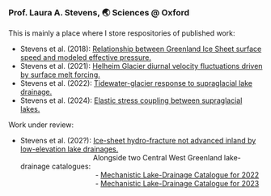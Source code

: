### Prof. Laura A. Stevens, 🌏 Sciences @ Oxford 

This is mainly a place where I store respositories of published work:
- Stevens et al. (2018): [Relationship between Greenland Ice Sheet surface speed and modeled effective pressure.](https://github.com/goodnesglaciers/nevis_regional)
- Stevens et al. (2021): [Helheim Glacier diurnal velocity fluctuations driven by surface melt forcing.](https://github.com/goodnesglaciers/helheim_diurnal_vels)
- Stevens et al. (2022): [Tidewater-glacier response to supraglacial lake drainage.](https://github.com/goodnesglaciers/nevis_helheim)
- Stevens et al. (2024): [Elastic stress coupling between supraglacial lakes.](https://github.com/goodnesglaciers/lake_strain)

Work under review:
- Stevens et al. (202?): [Ice-sheet hydro-fracture not advanced inland by low-elevation lake drainages.](https://github.com/goodnesglaciers/lakes_cluster) <br/> &emsp; &emsp; &emsp; &emsp; &emsp; &emsp; &emsp; &emsp;  Alongside two Central West Greenland lake-drainage catalogues:
<br/> &emsp; &emsp;&emsp;&emsp;&emsp;&emsp;&emsp;&emsp;&emsp;&emsp;     - [Mechanistic Lake-Drainage Catalogue for 2022](https://github.com/goodnesglaciers/mechanistic_drainage_catalogue_2022)
<br/> &emsp; &emsp;&emsp;&emsp;&emsp;&emsp;&emsp;&emsp;&emsp;&emsp;     - [Mechanistic Lake-Drainage Catalogue for 2023](https://github.com/goodnesglaciers/mechanistic_drainage_catalogue_2023)

<!--
**goodnesglaciers/goodnesglaciers** is a ✨ _special_ ✨ repository because its `README.md` (this file) appears on your GitHub profile.

Here are some ideas to get you started:

- 🔭 I’m currently working on ...
- 🌱 I’m currently learning ...
- 👯 I’m looking to collaborate on ...
- 🤔 I’m looking for help with ...
- 💬 Ask me about ...
- 📫 How to reach me: ...
- 😄 Pronouns: ...
- ⚡ Fun fact: ...
-->
